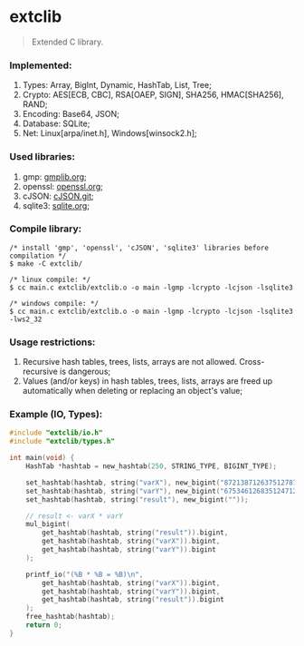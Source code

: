 # extclib
> Extended C library.

### Implemented:
1. Types: Array, BigInt, Dynamic, HashTab, List, Tree;
2. Crypto: AES[ECB, CBC], RSA[OAEP, SIGN], SHA256, HMAC[SHA256], RAND;
3. Encoding: Base64, JSON;
4. Database: SQLite;
5. Net: Linux[arpa/inet.h], Windows[winsock2.h];

### Used libraries:
1. gmp: [gmplib.org](https://gmplib.org/);
2. openssl: [openssl.org](https://www.openssl.org/);
3. cJSON: [cJSON.git](https://github.com/DaveGamble/cJSON.git/);
4. sqlite3: [sqlite.org](https://www.sqlite.org/);

### Compile library:
```
/* install 'gmp', 'openssl', 'cJSON', 'sqlite3' libraries before compilation */
$ make -C extclib/

/* linux compile: */
$ cc main.c extclib/extclib.o -o main -lgmp -lcrypto -lcjson -lsqlite3

/* windows compile: */
$ cc main.c extclib/extclib.o -o main -lgmp -lcrypto -lcjson -lsqlite3 -lws2_32
```

### Usage restrictions:
1. Recursive hash tables, trees, lists, arrays are not allowed. Cross-recursive is dangerous;
2. Values (and/or keys) in hash tables, trees, lists, arrays are freed up automatically when deleting or replacing an object's value;

### Example (IO, Types):
```c
#include "extclib/io.h"
#include "extclib/types.h"

int main(void) {
    HashTab *hashtab = new_hashtab(250, STRING_TYPE, BIGINT_TYPE);

    set_hashtab(hashtab, string("varX"), new_bigint("872138712637512787387124821738712648712736128749182"));
    set_hashtab(hashtab, string("varY"), new_bigint("675346126835124712346172467268375128731"));
    set_hashtab(hashtab, string("result"), new_bigint(""));

    // result <- varX * varY
    mul_bigint(
        get_hashtab(hashtab, string("result")).bigint, 
        get_hashtab(hashtab, string("varX")).bigint,
        get_hashtab(hashtab, string("varY")).bigint
    );

    printf_io("(%B * %B = %B)\n", 
        get_hashtab(hashtab, string("varX")).bigint,
        get_hashtab(hashtab, string("varY")).bigint,
        get_hashtab(hashtab, string("result")).bigint
    );
    free_hashtab(hashtab);
    return 0;
}

```
